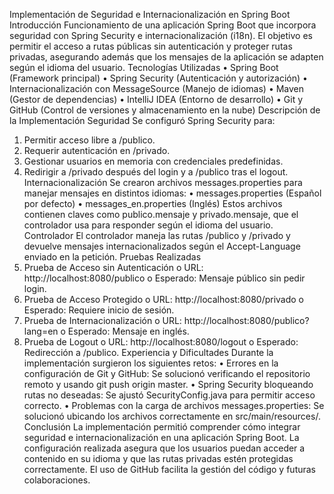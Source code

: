 Implementación de Seguridad e Internacionalización en Spring Boot
Introducción
Funcionamiento de una aplicación Spring Boot que incorpora seguridad con Spring Security e internacionalización (i18n). El objetivo es permitir el acceso a rutas públicas sin autenticación y proteger rutas privadas, asegurando además que los mensajes de la aplicación se adapten según el idioma del usuario.
Tecnologías Utilizadas
•	Spring Boot (Framework principal)
•	Spring Security (Autenticación y autorización)
•	Internacionalización con MessageSource (Manejo de idiomas)
•	Maven (Gestor de dependencias)
•	IntelliJ IDEA (Entorno de desarrollo)
•	Git y GitHub (Control de versiones y almacenamiento en la nube)
Descripción de la Implementación
Seguridad
Se configuró Spring Security para:
1.	Permitir acceso libre a /publico.
2.	Requerir autenticación en /privado.
3.	Gestionar usuarios en memoria con credenciales predefinidas.
4.	Redirigir a /privado después del login y a /publico tras el logout.
Internacionalización
Se crearon archivos messages.properties para manejar mensajes en distintos idiomas:
•	messages.properties (Español por defecto)
•	messages_en.properties (Inglés) Estos archivos contienen claves como publico.mensaje y privado.mensaje, que el controlador usa para responder según el idioma del usuario.
Controlador
El controlador maneja las rutas /publico y /privado y devuelve mensajes internacionalizados según el Accept-Language enviado en la petición.
Pruebas Realizadas
1.	Prueba de Acceso sin Autenticación 
o	URL: http://localhost:8080/publico
o	Esperado: Mensaje público sin pedir login.
2.	Prueba de Acceso Protegido 
o	URL: http://localhost:8080/privado
o	Esperado: Requiere inicio de sesión.
3.	Prueba de Internacionalización 
o	URL: http://localhost:8080/publico?lang=en
o	Esperado: Mensaje en inglés.
4.	Prueba de Logout 
o	URL: http://localhost:8080/logout
o	Esperado: Redirección a /publico.
Experiencia y Dificultades
Durante la implementación surgieron los siguientes retos:
•	Errores en la configuración de Git y GitHub: Se solucionó verificando el repositorio remoto y usando git push origin master.
•	Spring Security bloqueando rutas no deseadas: Se ajustó SecurityConfig.java para permitir acceso correcto.
•	Problemas con la carga de archivos messages.properties: Se solucionó ubicando los archivos correctamente en src/main/resources/.
Conclusión
La implementación permitió comprender cómo integrar seguridad e internacionalización en una aplicación Spring Boot. La configuración realizada asegura que los usuarios puedan acceder a contenido en su idioma y que las rutas privadas estén protegidas correctamente. El uso de GitHub facilita la gestión del código y futuras colaboraciones.
